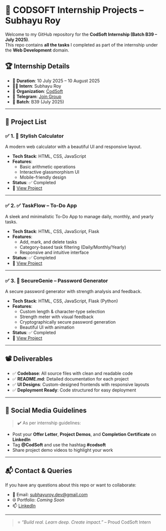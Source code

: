 # 🚀 CODSOFT Internship Projects – Subhayu Roy

Welcome to my GitHub repository for the **CodSoft Internship (Batch B39 – July 2025)**.  
This repo contains **all the tasks** I completed as part of the internship under the **Web Development** domain.

## 🏆 Internship Details

- 📅 **Duration**: 10 July 2025 – 10 August 2025  
- 👨‍💻 **Intern**: Subhayu Roy  
- 🏢 **Organization**: [CodSoft](https://www.codsoft.in)  
- 🔗 **Telegram**: [Join Group](https://t.me/codsoftt)  
- 🧩 **Batch**: B39 (July 2025)

---

## 📌 Project List

### ✅ 1. 🧮 Stylish Calculator
A modern web calculator with a beautiful UI and responsive layout.

- **Tech Stack**: HTML, CSS, JavaScript
- **Features**:
  - Basic arithmetic operations
  - Interactive glassmorphism UI
  - Mobile-friendly design
- **Status**: ✅ Completed
- 🔗 [View Project](./Calculator)

---

### ✅ 2. ✅ TaskFlow – To-Do App
A sleek and minimalistic To-Do App to manage daily, monthly, and yearly tasks.

- **Tech Stack**: HTML, CSS, JavaScript, Flask
- **Features**:
  - Add, mark, and delete tasks
  - Category-based task filtering (Daily/Monthly/Yearly)
  - Responsive and intuitive interface
- **Status**: ✅ Completed
- 🔗 [View Project](./ToDo-App)

---

### ✅ 3. 🔐 SecureGenie – Password Generator
A secure password generator with strength analysis and feedback.

- **Tech Stack**: HTML, CSS, JavaScript, Flask (Python)
- **Features**:
  - Custom length & character-type selection
  - Strength meter with visual feedback
  - Cryptographically secure password generation
  - Beautiful UI with animation
- **Status**: ✅ Completed
- 🔗 [View Project](./Password-Generator)

---

## 📽️ Deliverables

- ✅ **Codebase**: All source files with clean and readable code
- ✅ **README.md**: Detailed documentation for each project
- ✅ **UI Designs**: Custom-designed frontends with responsive layouts
- ✅ **Deployment Ready**: Code structured for easy deployment

---

## 📢 Social Media Guidelines

> ✔️ As per internship guidelines:

- Post your **Offer Letter**, **Project Demos**, and **Completion Certificate** on **LinkedIn**  
- Tag **@CodSoft** and use the hashtag **#codsoft**
- Share project demo videos to highlight your work

---

## 📬 Contact & Queries

If you have any questions about this repo or want to collaborate:

- 📧 Email: subhayuroy.dev@gmail.com  
- 🌐 Portfolio: _Coming Soon_  
- 📫 [LinkedIn](https://www.linkedin.com/in/your-link)  

---

> ⭐ _“Build real. Learn deep. Create impact.”_ – Proud CodSoft Intern
